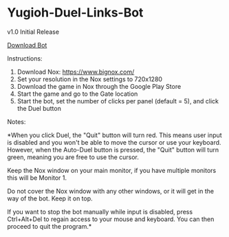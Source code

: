 # Yugioh-Duel-Links-Bot

v1.0 Initial Release

[Download Bot](https://github.com/milan102/Yugioh-Duel-Links-Bot/raw/master/Yugioh%20Duel%20Links%20Bot/v1.0%20Release/Yugioh%20Duel%20Links%20Bot.exe)

Instructions:
1) Download Nox: https://www.bignox.com/
2) Set your resolution in the Nox settings to 720x1280
3) Download the game in Nox through the Google Play Store
4) Start the game and go to the Gate location
5) Start the bot, set the number of clicks per panel (default = 5), and click the Duel button

Notes:

*When you click Duel, the "Quit" button will turn red. This means user input is disabled and you won't be able to move the cursor or use your keyboard. However, when the Auto-Duel button is pressed, the "Quit" button will turn green, meaning you are free to use the cursor.

Keep the Nox window on your main monitor, if you have multiple monitors this will be Monitor 1. 

Do not cover the Nox window with any other windows, or it will get in the way of the bot. Keep it on top.

If you want to stop the bot manually while input is disabled, press Ctrl+Alt+Del to regain access to your mouse and keyboard. You can then proceed to quit the program.*
